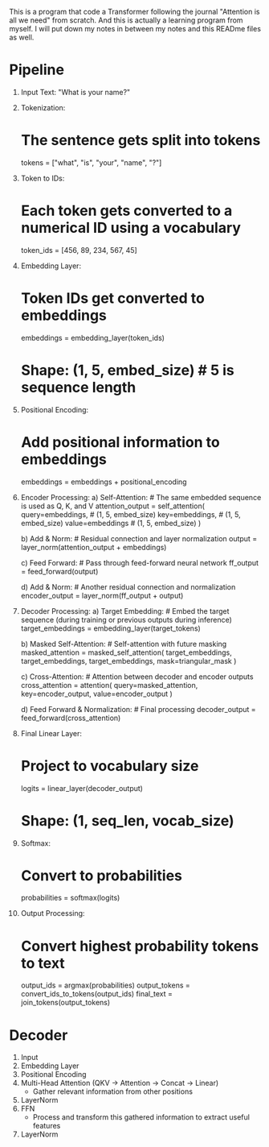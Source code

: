 This is a program that code a Transformer following the journal "Attention is all we need" from scratch. And this is actually a learning program from myself. I will put down my notes in between my notes and this READme files as well.

Pipeline
====================
1. Input Text:
    "What is your name?"

2. Tokenization:
    # The sentence gets split into tokens
    tokens = ["what", "is", "your", "name", "?"]

3. Token to IDs:
    # Each token gets converted to a numerical ID using a vocabulary
    token_ids = [456, 89, 234, 567, 45]

4. Embedding Layer:
    # Token IDs get converted to embeddings
    embeddings = embedding_layer(token_ids)
    # Shape: (1, 5, embed_size)  # 5 is sequence length

5. Positional Encoding:
    # Add positional information to embeddings
    embeddings = embeddings + positional_encoding

6. Encoder Processing:
    a) Self-Attention:
        # The same embedded sequence is used as Q, K, and V
        attention_output = self_attention(
            query=embeddings,    # (1, 5, embed_size)
            key=embeddings,      # (1, 5, embed_size)
            value=embeddings     # (1, 5, embed_size)
        )
    
    b) Add & Norm:
        # Residual connection and layer normalization
        output = layer_norm(attention_output + embeddings)
    
    c) Feed Forward:
        # Pass through feed-forward neural network
        ff_output = feed_forward(output)
    
    d) Add & Norm:
        # Another residual connection and normalization
        encoder_output = layer_norm(ff_output + output)

7. Decoder Processing:
    a) Target Embedding:
        # Embed the target sequence (during training or previous outputs during inference)
        target_embeddings = embedding_layer(target_tokens)
    
    b) Masked Self-Attention:
        # Self-attention with future masking
        masked_attention = masked_self_attention(
            target_embeddings,
            target_embeddings,
            target_embeddings,
            mask=triangular_mask
        )
    
    c) Cross-Attention:
        # Attention between decoder and encoder outputs
        cross_attention = attention(
            query=masked_attention,
            key=encoder_output,
            value=encoder_output
        )
    
    d) Feed Forward & Normalization:
        # Final processing
        decoder_output = feed_forward(cross_attention)

8. Final Linear Layer:
    # Project to vocabulary size
    logits = linear_layer(decoder_output)
    # Shape: (1, seq_len, vocab_size)

9. Softmax:
    # Convert to probabilities
    probabilities = softmax(logits)

10. Output Processing:
    # Convert highest probability tokens to text
    output_ids = argmax(probabilities)
    output_tokens = convert_ids_to_tokens(output_ids)
    final_text = join_tokens(output_tokens)




Decoder
===================
1. Input
2. Embedding Layer
3. Positional Encoding
4. Multi-Head Attention (QKV -> Attention -> Concat -> Linear)
    - Gather relevant information from other positions
5. LayerNorm
6. FFN
    - Process and transform this gathered information to extract useful features
7. LayerNorm